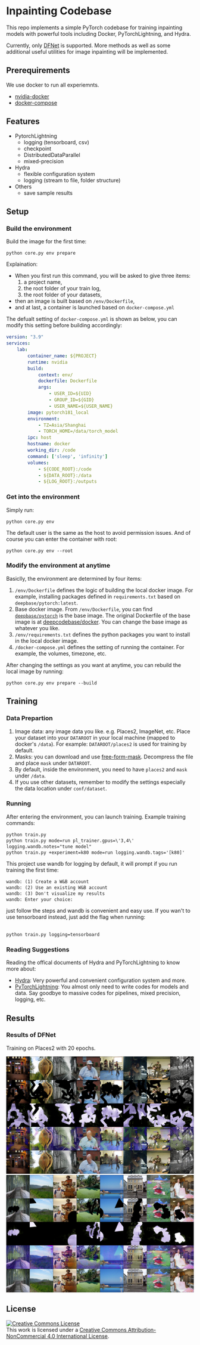 # Inpainting Codebase

This repo implements a simple PyTorch codebase for training inpainting models with powerful tools including Docker, PyTorchLightning, and Hydra.

Currently, only [DFNet](https://github.com/hughplay/DFNet) is supported. More methods as well as some additional useful utilities for image inpainting will be implemented.

## Prerequirements

We use docker to run all experiemnts. 

- [nvidia-docker](https://docs.nvidia.com/datacenter/cloud-native/container-toolkit/install-guide.html)
- [docker-compose](https://docs.docker.com/compose/install/)


## Features

- PytorchLightning
    - logging (tensorboard, csv)
    - checkpoint
    - DistributedDataParallel
    - mixed-precision
- Hydra
    - flexible configuration system
    - logging (stream to file, folder structure)
- Others
    - save sample results

## Setup

### Build the environment

Build the image for the first time:

```
python core.py env prepare
```


Explaination:

- When you first run this command, you will be asked to give three items:
    1. a project name,
    1. the root folder of your train log,
    1. the root folder of your datasets,
- then an image is built based on `/env/Dockerfile`,
- and at last, a container is launched based on `docker-compose.yml`


The defualt setting of `docker-compose.yml` is shown as below, you can modify this setting before building accordingly:

``` yaml
version: "3.9"
services:
    lab:
        container_name: ${PROJECT}
        runtime: nvidia
        build:
            context: env/
            dockerfile: Dockerfile
            args:
                - USER_ID=${UID}
                - GROUP_ID=${GID}
                - USER_NAME=${USER_NAME}
        image: pytorch181_local
        environment:
            - TZ=Asia/Shanghai
            - TORCH_HOME=/data/torch_model
        ipc: host
        hostname: docker
        working_dir: /code
        command: ['sleep', 'infinity']
        volumes:
            - ${CODE_ROOT}:/code
            - ${DATA_ROOT}:/data
            - ${LOG_ROOT}:/outputs

```

### Get into the environment

Simply run:

```
python core.py env
```

The default user is the same as the host to avoid permission issues. And of course you can enter the container with root:

```
python core.py env --root
```

### Modify the environment at anytime

Basiclly, the environment are determined by four items:

1. `/env/Dockerfile` defines the logic of building the local docker image. For example, installing packages defined in `requirements.txt` based on `deepbase/pytorch:latest`.
1. Base docker image. From `/env/Dockerfile`, you can find [`deepbase/pytorch`](https://hub.docker.com/r/deepbase/pytorch) is the base image. The original Dockerfile of the base image is at [deepcodebase/docker](https://github.com/deepcodebase/docker). You can change the base image as whatever you like.
1. `/env/requirements.txt` defines the python packages you want to install in the local docker image.
1. `/docker-compose.yml` defines the setting of running the container. For example, the volumes, timezone, etc.


After changing the settings as you want at anytime, you can rebuild the local image by running:

```
python core.py env prepare --build
```



## Training

### Data Prepartion

1. Image data: any image data you like. e.g. Places2, ImageNet, etc. Place your dataset into your `DATAROOT` in your local machine (mapped to docker's `/data`). For example: `DATAROOT/places2` is used for training by default.
1. Masks: you can download and use [free-form-mask](download/free-form-mask.tar.gz). Decompress the file and place `mask` under `DATAROOT`.
1. By default, inside the environment, you need to have `places2` and `mask` under `/data`.
1. If you use other datasets, remember to modify the settings especially the data location under `conf/dataset`.


### Running

After entering the environment, you can launch training. Example training commands:

```
python train.py
python train.py mode=run pl_trainer.gpus=\'3,4\' logging.wandb.notes="tune model"
python train.py +experiment=k80 mode=run logging.wandb.tags='[k80]'
```

This project use wandb for logging by default, it will prompt if you run training the first time:

```
wandb: (1) Create a W&B account
wandb: (2) Use an existing W&B account
wandb: (3) Don't visualize my results
wandb: Enter your choice:
```

just follow the steps and wandb is convenient and easy use. If you wan't to use tensorboard instead, just add the flag when running:


```

python train.py logging=tensorboard
```

### Reading Suggestions

Reading the offical documents of Hydra and PyTorchLightning to know more about:
- [Hydra](https://hydra.cc/docs/intro): Very powerful and convenient configuration system and more.
- [PyTorchLightning](https://pytorch-lightning.readthedocs.io/en/latest/starter/new-project.html): You almost only need to write codes for models and data. Say goodbye to massive codes for pipelines, mixed precision, logging, etc.


## Results

### Results of DFNet

Training on Places2 with 20 epochs.

![](assets/images/000000070.jpg)
![](assets/images/000000126.jpg)



## License

<a rel="license" href="http://creativecommons.org/licenses/by-nc/4.0/"><img alt="Creative Commons License" style="border-width:0" src="https://i.creativecommons.org/l/by-nc/4.0/88x31.png" /></a><br />This work is licensed under a <a rel="license" href="http://creativecommons.org/licenses/by-nc/4.0/">Creative Commons Attribution-NonCommercial 4.0 International License</a>.